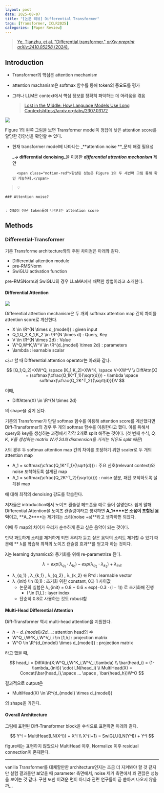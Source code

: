 ```yaml
---
layout: post
date: 2025-08-07
title: "[논문 리뷰] Differential Transformer"
tags: [Transformer, ICLR2025]
categories: [Paper Review]
---
```


> [Ye, Tianzhu, et al. "Differential transformer." ](https://arxiv.org/abs/2410.05258)[_arXiv preprint arXiv:2410.05258_](https://arxiv.org/abs/2410.05258)[ (2024).](https://arxiv.org/abs/2410.05258)



## Introduction

- Transformer의 핵심은 attention mechanism
- attention machanism은 softmax 함수를 통해 token의 중요도를 평가
- 그러나 LLM은 context에서 핵심 정보를 정확히 파악하는 데 어려움을 겪음

	> [Lost in the Middle: How Language Models Use Long Contextshttps://arxiv.org/abs/2307.03172](https://arxiv.org/abs/2307.03172)


![](https://prod-files-secure.s3.us-west-2.amazonaws.com/542b861c-36a8-4051-84e5-8804b6728dba/9083ea56-691a-4752-ae26-47f403431ac8/image.png?X-Amz-Algorithm=AWS4-HMAC-SHA256&X-Amz-Content-Sha256=UNSIGNED-PAYLOAD&X-Amz-Credential=ASIAZI2LB4666O3WF4PR%2F20251007%2Fus-west-2%2Fs3%2Faws4_request&X-Amz-Date=20251007T100100Z&X-Amz-Expires=3600&X-Amz-Security-Token=IQoJb3JpZ2luX2VjEAoaCXVzLXdlc3QtMiJHMEUCIAJzvFw7Hz8saBcaH1WztHpF%2FQYzinOGgX1%2BGyIYI2LBAiEAyI6c2hQkQP%2BrMptgPlcuWjk5KQj06j8hsHdaus4%2BBkIqiAQIo%2F%2F%2F%2F%2F%2F%2F%2F%2F%2F%2FARAAGgw2Mzc0MjMxODM4MDUiDBYgagQ3dhAFTYD7oyrcA%2F%2FegRCSuzFWioijZqCzAWz3XU%2FjTLw1JYPqXMKnnCQNAwIAu2pNHr84rOk0kPI862KEQaftQw8UgAyxsDjv1wASoPnRD9hiPkFOqUWK05kYzy1%2Fa3T7HoNWoVXdcjTGXnDs0kXVercwEVYCp2eUk9m6p2ru4YEYwwqvFJtwBS2Cbw9b5uwmR%2F%2FXpILom2P%2FXX%2B8zcNkzvC7PP9iTind%2FAvWfDn7%2BjbmV%2BTYrRS0rjhwy5nXO1RwqmBjHrfXbMD%2Bvjpjz4u2sQg182amIgcG9wdcKNy%2BTqpRyZlPETmxeuLbBr0CHDSJdQCvZpH1K95QG2%2BGy5I8RSiWZ29qNsQS76lsv6v1gn%2B3WzbXwFLhDN9O0RDoNltKJOTCoZ2mJslLR6K3591NqHp3EyCtHqBKHBMArVDKftUY14nBR5eyCC73Ze31qz1JNELY5Mi1TbGnReZjR%2BaDnqQm1NbOCCaMe749xOH5cjGisvzn8ABpoE%2Fob9fghFP9aj0SAT6u9oGE5K%2B5UANeGMhE4I9Mz1mfHsgrIkg6vyX84mh22%2FvyPO52ZiPD%2BjCoMThJUr0qjwQyTEu0JyPOs%2FU23sPTf2DXg8Lqbq70IE5FXYV1MWaDE6bEcBWhaBvY4rtfGCFKMP%2B6k8cGOqUBwyT231OCYtx79Ew%2BKeGEaNMeqp944ak8EvJtIQmbdjPM%2BTg4rp33NrhpRu6b5GOe%2BFh1%2FYwirgqJK6PksOtfZSZOlei8OtZYEi7pPrTpJaKEkAFVDwYQ6tgepy0YwQi4XVSqF9ey5VhKOxT7gsAoQMsL1SW3TDbaSeAxqN6jJaOx061kaZqr3q58OwPunzNrz2%2FSt8r393BGCp7VD7JZyMUJE%2FCP&X-Amz-Signature=5dec9a94254b7541ef05beb302da72db90f5a8f35f787465310392b5b3a0dc19&X-Amz-SignedHeaders=host&x-amz-checksum-mode=ENABLED&x-id=GetObject)


Figure 1의 왼쪽 그림을 보면 Transformer model이 정답에 낮은 attention score를 할당한 경향성을 확인할 수 있다.

- 현재 transformer model에 나타나는 _**attention noise **_문제 해결 필요성

	_**→ differential denoising**_을 이용한 _**differential attention mechanism**_ 제안


		<span class="notion-red">향상된 성능은 Figure 1의 두 세번째 그림 통해 확인 가능하다.</span>


> 💡 


	### Attention noise?


	: 정답이 아닌 token들에 나타나는 attention score



## Methods



### Differential-Transformer


기존 Transforme architecture와의 주된 차이점은 아래와 같다.

- Differential attention module
- pre-RMSNorm
- SwiGLU activation function

pre-RMSNorm과 SwiGLU의 경우 LLaMA에서 채택한 방법이라고 소개한다.



#### Differential Attention


![](https://prod-files-secure.s3.us-west-2.amazonaws.com/542b861c-36a8-4051-84e5-8804b6728dba/116d70b2-1963-4810-9167-f4c7d8a06e8f/image.png?X-Amz-Algorithm=AWS4-HMAC-SHA256&X-Amz-Content-Sha256=UNSIGNED-PAYLOAD&X-Amz-Credential=ASIAZI2LB4666O3WF4PR%2F20251007%2Fus-west-2%2Fs3%2Faws4_request&X-Amz-Date=20251007T100100Z&X-Amz-Expires=3600&X-Amz-Security-Token=IQoJb3JpZ2luX2VjEAoaCXVzLXdlc3QtMiJHMEUCIAJzvFw7Hz8saBcaH1WztHpF%2FQYzinOGgX1%2BGyIYI2LBAiEAyI6c2hQkQP%2BrMptgPlcuWjk5KQj06j8hsHdaus4%2BBkIqiAQIo%2F%2F%2F%2F%2F%2F%2F%2F%2F%2F%2FARAAGgw2Mzc0MjMxODM4MDUiDBYgagQ3dhAFTYD7oyrcA%2F%2FegRCSuzFWioijZqCzAWz3XU%2FjTLw1JYPqXMKnnCQNAwIAu2pNHr84rOk0kPI862KEQaftQw8UgAyxsDjv1wASoPnRD9hiPkFOqUWK05kYzy1%2Fa3T7HoNWoVXdcjTGXnDs0kXVercwEVYCp2eUk9m6p2ru4YEYwwqvFJtwBS2Cbw9b5uwmR%2F%2FXpILom2P%2FXX%2B8zcNkzvC7PP9iTind%2FAvWfDn7%2BjbmV%2BTYrRS0rjhwy5nXO1RwqmBjHrfXbMD%2Bvjpjz4u2sQg182amIgcG9wdcKNy%2BTqpRyZlPETmxeuLbBr0CHDSJdQCvZpH1K95QG2%2BGy5I8RSiWZ29qNsQS76lsv6v1gn%2B3WzbXwFLhDN9O0RDoNltKJOTCoZ2mJslLR6K3591NqHp3EyCtHqBKHBMArVDKftUY14nBR5eyCC73Ze31qz1JNELY5Mi1TbGnReZjR%2BaDnqQm1NbOCCaMe749xOH5cjGisvzn8ABpoE%2Fob9fghFP9aj0SAT6u9oGE5K%2B5UANeGMhE4I9Mz1mfHsgrIkg6vyX84mh22%2FvyPO52ZiPD%2BjCoMThJUr0qjwQyTEu0JyPOs%2FU23sPTf2DXg8Lqbq70IE5FXYV1MWaDE6bEcBWhaBvY4rtfGCFKMP%2B6k8cGOqUBwyT231OCYtx79Ew%2BKeGEaNMeqp944ak8EvJtIQmbdjPM%2BTg4rp33NrhpRu6b5GOe%2BFh1%2FYwirgqJK6PksOtfZSZOlei8OtZYEi7pPrTpJaKEkAFVDwYQ6tgepy0YwQi4XVSqF9ey5VhKOxT7gsAoQMsL1SW3TDbaSeAxqN6jJaOx061kaZqr3q58OwPunzNrz2%2FSt8r393BGCp7VD7JZyMUJE%2FCP&X-Amz-Signature=687faee8e9b35c2a6147ebece61a26017c5a2af5ef7581539488dde035110d53&X-Amz-SignedHeaders=host&x-amz-checksum-mode=ENABLED&x-id=GetObject)


Differential attention mechanism은 두 개의 softmax attention map 간의 차이를 attention score로 계산한다.

- X \in \R^{N \times d\_{model}} : given input
- Q\_1,Q\_2,K\_1,K\_2 \in \R^{N \times d} : Query, Key
- V \in \R^{N \times 2d} : Value
- W^Q,W^K,W^V \in \R^{d\_{model} \times 2d} : parameters
- \lambda : learnable scalar

라고 할 때 Differential attention operator는 아래와 같다.


$$
[Q_1;Q_2]=XW^Q, \space [K_1;K_2]=XW^K, \space V=XW^V \\
DiffAttn(X) = (softmax(\cfrac{Q_1K^T_1}{\sqrt{d}}) - \lambda \space softmax(\cfrac{Q_2K^T_2}{\sqrt{d}}))V
$$


이때,

- DiffAtten(X) \in \R^{N \times 2d}

의 shape을 갖게 된다.


기존의 Transformer가 단일 softmax 함수를 이용해 attention score를 계산했다면 Diff-Transformer의 경우 두 개의 softmax 함수를 이용한다고 했다. 이를 위해서 query와 key를 생성하는 과정에서 각각 2개로 split 해주는 것이다. <span class="notion-red">(첫 번째 수식, </span><span class="notion-red">_Q, K, V를 생성하는 matrix W가 2d의 dismension을 가지는 이유도 split 때문_</span><span class="notion-red">)</span>


 λ의 경우 두 softmax attention map 간의 차이를 조정하기 위한 scaler로 두 개의 attention map

- A\_1 = softmax(\cfrac{Q\_1K^T\_1}{\sqrt{d}}) : 주요 신호(relevant context)와 noise 포착하도록 설계된 map
- A\_1 = softmax(\cfrac{Q\_2K^T\_2}{\sqrt{d}}) : noise 성분, 패턴 포착하도록 설계된 map 

에 대해 최적의 denoising 강도를 학습한다.


저자들은 introduction에서 노이즈 캔슬링 헤드폰을 예로 들어 설명한다. 쉽게 말해 Differential Attention을 노이즈 캔슬링이라고 생각하면 **A\_1****은 소음이 포함된 음악**이고, **A\_2****는 제거되는 소리(noise +a)**라고 생각하면 되겠다. 


이때 두 map의 차이가 우리가 순수하게 듣고 싶은 음악이 되는 것이다. 


만약 과도하게 소리를 제거하게 되면 우리가 듣고 싶은 음악의 소리도 제거할 수 있기 때문에 ** λ를 학습해 최적의 노이즈 캔슬링 효과**를 얻고자 하는 것이다.


λ는 learning dynamics와 동기화를 위해 re-parametrize 된다.


$$
\lambda = exp(\lambda_{q_1} \cdot \lambda_{k_1}) - exp(\lambda_{q_2} \cdot \lambda_{k_2}) + \lambda_{init}
$$

- λ\_{q\_1} , λ\_{k\_1} , λ\_{q\_2} , λ\_{k\_2} ∈ R^d : learnable vector
- λ\_{init} \in (0,1) : 초기화 위한 constant, 0과 1 사이값
	- 논문의 실험은 λ\_{init} = 0.8 − 0.6 × exp(−0.3 · (l − 1)) 로 초기화해 진행
		- l \in [1,L] : layer index
	- 단순히 0.8로 사용하는 것도 robust함


#### **Multi-Head Differential Attention**


Diff-Transformer 역시 multi-head attention을 지원한다.

- _h = d\_{model}/2d__ _: attention head의 수
- W^Q\_i,W^K\_i,W^V\_i,i \in [1,h] : projection matrix
- W^O \in \R^{d\_{model} \times d\_{model}} : projection matrix

라고 했을 때,


$$
head_i = DiffAttn(X;W^Q_i,W^K_i,W^V_i,\lambda) \\
\bar{head_i} = (1-\lambda_{init}) \cdot LN(head_i) \\
MultiHead(X) = Concat(\bar{head_i},\space ... \space , \bar{head_h})W^O
$$


결과적으로 output은

- MultiHead(X) \in \R^{d\_{model} \times d\_{model}}

의 shape을 가진다.



#### Overall Architecture


그림에 표현된 Diff-Transformer block을 수식으로 표현하면 아래와 같다.


$$
Y^l = MultiHead(LN(X^l)) + X^l \\
X^{l+1} = SwiGLU(LN(Y^l)) + Y^l
$$


figure에는 표현하지 않았으나 MultiHead 이후, Normalize 이후 residual connection이 존재한다.


---


vanilla Transformer를 대체할만한 architecture인지는 조금 더 지켜봐야 할 것 같지만 실험 결과들만 보았을 때 parameter 측면에서, noise 제거 측면에서 꽤 괜찮은 성능을 보이는 것 같다. 구현 또한 어려운 편이 아니라 관련 연구들이 곧 쏟아져 나오지 않을까,,,

